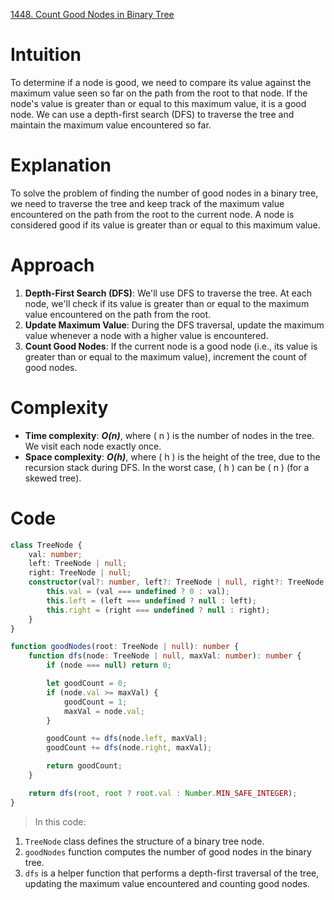 [1448. Count Good Nodes in Binary Tree](https://leetcode.com/problems/count-good-nodes-in-binary-tree/)

# Intuition
To determine if a node is good, we need to compare its value against the maximum value seen so far on the path from the root to that node. If the node's value is greater than or equal to this maximum value, it is a good node. We can use a depth-first search (DFS) to traverse the tree and maintain the maximum value encountered so far.

# Explanation 
To solve the problem of finding the number of good nodes in a binary tree, we need to traverse the tree and keep track of the maximum value encountered on the path from the root to the current node. A node is considered good if its value is greater than or equal to this maximum value.

# Approach
1. **Depth-First Search (DFS)**: We'll use DFS to traverse the tree. At each node, we'll check if its value is greater than or equal to the maximum value encountered on the path from the root.
2. **Update Maximum Value**: During the DFS traversal, update the maximum value whenever a node with a higher value is encountered.
3. **Count Good Nodes**: If the current node is a good node (i.e., its value is greater than or equal to the maximum value), increment the count of good nodes.

# Complexity
- **Time complexity**: ***O(n)***, where \( n \) is the number of nodes in the tree. We visit each node exactly once.
- **Space complexity**: ***O(h)***, where \( h \) is the height of the tree, due to the recursion stack during DFS. In the worst case, \( h \) can be \( n \) (for a skewed tree).

# Code

```typescript
class TreeNode {
    val: number;
    left: TreeNode | null;
    right: TreeNode | null;
    constructor(val?: number, left?: TreeNode | null, right?: TreeNode | null) {
        this.val = (val === undefined ? 0 : val);
        this.left = (left === undefined ? null : left);
        this.right = (right === undefined ? null : right);
    }
}

function goodNodes(root: TreeNode | null): number {
    function dfs(node: TreeNode | null, maxVal: number): number {
        if (node === null) return 0;

        let goodCount = 0;
        if (node.val >= maxVal) {
            goodCount = 1;
            maxVal = node.val;
        }

        goodCount += dfs(node.left, maxVal);
        goodCount += dfs(node.right, maxVal);

        return goodCount;
    }

    return dfs(root, root ? root.val : Number.MIN_SAFE_INTEGER);
}
```

> In this code:
1. `TreeNode` class defines the structure of a binary tree node.
2. `goodNodes` function computes the number of good nodes in the binary tree.
3. `dfs` is a helper function that performs a depth-first traversal of the tree, updating the maximum value encountered and counting good nodes.
